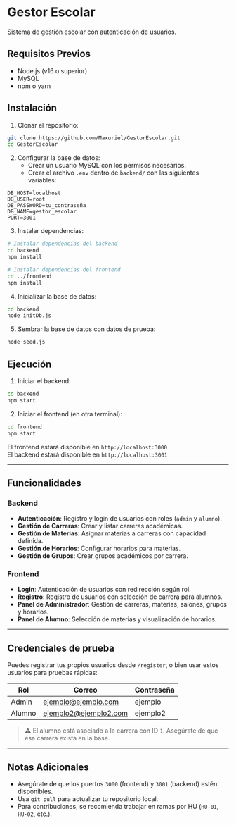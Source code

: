 
# Gestor Escolar

Sistema de gestión escolar con autenticación de usuarios.

## Requisitos Previos

- Node.js (v16 o superior)
- MySQL
- npm o yarn

## Instalación

1. Clonar el repositorio:
```bash
git clone https://github.com/Maxuriel/GestorEscolar.git
cd GestorEscolar
```

2. Configurar la base de datos:
   - Crear un usuario MySQL con los permisos necesarios.
   - Crear el archivo `.env` dentro de `backend/` con las siguientes variables:

```env
DB_HOST=localhost
DB_USER=root
DB_PASSWORD=tu_contraseña
DB_NAME=gestor_escolar
PORT=3001
```

3. Instalar dependencias:
```bash
# Instalar dependencias del backend
cd backend
npm install

# Instalar dependencias del frontend
cd ../frontend
npm install
```

4. Inicializar la base de datos:
```bash
cd backend
node initDb.js
```

5. Sembrar la base de datos con datos de prueba:
```bash
node seed.js
```

## Ejecución

1. Iniciar el backend:
```bash
cd backend
npm start
```

2. Iniciar el frontend (en otra terminal):
```bash
cd frontend
npm start
```

El frontend estará disponible en `http://localhost:3000`  
El backend estará disponible en `http://localhost:3001`

---

## Funcionalidades

### Backend
- **Autenticación**: Registro y login de usuarios con roles (`admin` y `alumno`).
- **Gestión de Carreras**: Crear y listar carreras académicas.
- **Gestión de Materias**: Asignar materias a carreras con capacidad definida.
- **Gestión de Horarios**: Configurar horarios para materias.
- **Gestión de Grupos**: Crear grupos académicos por carrera.

### Frontend
- **Login**: Autenticación de usuarios con redirección según rol.
- **Registro**: Registro de usuarios con selección de carrera para alumnos.
- **Panel de Administrador**: Gestión de carreras, materias, salones, grupos y horarios.
- **Panel de Alumno**: Selección de materias y visualización de horarios.

---

## Credenciales de prueba

Puedes registrar tus propios usuarios desde `/register`, o bien usar estos usuarios para pruebas rápidas:

| Rol     | Correo                  | Contraseña |
|---------|-------------------------|------------|
| Admin   | ejemplo@ejemplo.com     | ejemplo    |
| Alumno  | ejemplo2@ejemplo2.com   | ejemplo2   |

> ⚠️ El alumno está asociado a la carrera con ID `1`. Asegúrate de que esa carrera exista en la base.

---

## Notas Adicionales

- Asegúrate de que los puertos `3000` (frontend) y `3001` (backend) estén disponibles.
- Usa `git pull` para actualizar tu repositorio local.
- Para contribuciones, se recomienda trabajar en ramas por HU (`HU-01`, `HU-02`, etc.).
